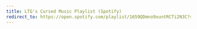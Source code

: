 ```yaml
---
title: LTG's Cursed Music Playlist (Spotify)
redirect_to: https://open.spotify.com/playlist/1659QDmno9xuntRCTi2N3C?si=7WaDz_4KQUmfVe_nlMIdkQ
---
```

